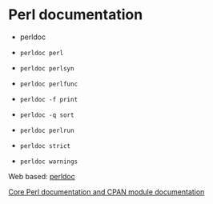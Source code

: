 # Perl documentation

* perldoc

* `perldoc perl`
* `perldoc perlsyn`
* `perldoc perlfunc`
* `perldoc -f print`
* `perldoc -q sort`
* `perldoc perlrun`
* `perldoc strict`
* `perldoc warnings`

Web based: [perldoc](http://perldoc.perl.org/)

[Core Perl documentation and CPAN module documentation](https://perlmaven.com/core-perl-documentation-cpan-module-documentation)


